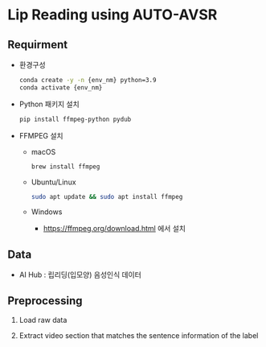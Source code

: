 # Lip Reading using AUTO-AVSR

## Requirment

- 환경구성

    ```bash
    conda create -y -n {env_nm} python=3.9
    conda activate {env_nm}
    ```

- Python 패키지 설치

    ```bash
    pip install ffmpeg-python pydub
    ```

- FFMPEG 설치

    - macOS

        ```bash
        brew install ffmpeg
        ```

    - Ubuntu/Linux

        ```bash
        sudo apt update && sudo apt install ffmpeg
        ```

    - Windows

        - https://ffmpeg.org/download.html 에서 설치

## Data

- AI Hub : 립리딩(입모양) 음성인식 데이터

## Preprocessing

1. Load raw data

2. Extract video section that matches the sentence information of the label